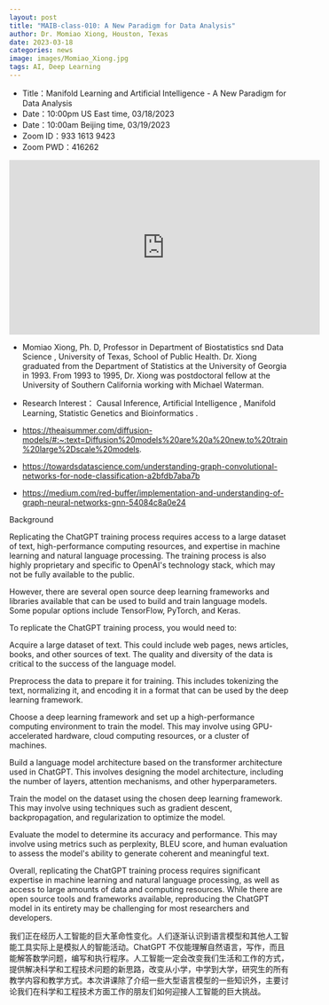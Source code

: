 ```yaml
---
layout: post
title: "MAIB-class-010: A New Paradigm for Data Analysis"
author: Dr. Momiao Xiong, Houston, Texas
date: 2023-03-18
categories: news
image: images/Momiao_Xiong.jpg
tags: AI, Deep Learning
---
```


- Title：Manifold Learning and Artificial Intelligence -  A New Paradigm for Data Analysis
- Date：10:00pm US East time, 03/18/2023
- Date：10:00am Beijing time, 03/19/2023
- Zoom  ID：933 1613 9423
- Zoom PWD：416262

<p align="center">
<iframe width="560" height="315" src="https://www.youtube.com/embed/tJLRhTBIhIg" title="YouTube video player" frameborder="0" allow="accelerometer; autoplay; clipboard-write; encrypted-media; gyroscope; picture-in-picture" allowfullscreen></iframe>
</p>

* Momiao Xiong, Ph. D, Professor in Department of Biostatistics snd Data Science , University of Texas, School of Public Health. Dr. Xiong graduated from the Department of Statistics at the University of Georgia in 1993. From 1993 to 1995, Dr. Xiong was postdoctoral fellow at the University of Southern California working with Michael Waterman.

* Research Interest： Causal Inference, Artificial Intelligence , Manifold Learning, Statistic Genetics and Bioinformatics .

* https://theaisummer.com/diffusion-models/#:~:text=Diffusion%20models%20are%20a%20new,to%20train%20large%2Dscale%20models.

* https://towardsdatascience.com/understanding-graph-convolutional-networks-for-node-classification-a2bfdb7aba7b

* https://medium.com/red-buffer/implementation-and-understanding-of-graph-neural-networks-gnn-54084c8a0e24

Background

Replicating the ChatGPT training process requires access to a large dataset of text, high-performance computing resources, and expertise in machine learning and natural language processing. The training process is also highly proprietary and specific to OpenAI's technology stack, which may not be fully available to the public.

However, there are several open source deep learning frameworks and libraries available that can be used to build and train language models. Some popular options include TensorFlow, PyTorch, and Keras.

To replicate the ChatGPT training process, you would need to:

Acquire a large dataset of text. This could include web pages, news articles, books, and other sources of text. The quality and diversity of the data is critical to the success of the language model.

Preprocess the data to prepare it for training. This includes tokenizing the text, normalizing it, and encoding it in a format that can be used by the deep learning framework.

Choose a deep learning framework and set up a high-performance computing environment to train the model. This may involve using GPU-accelerated hardware, cloud computing resources, or a cluster of machines.

Build a language model architecture based on the transformer architecture used in ChatGPT. This involves designing the model architecture, including the number of layers, attention mechanisms, and other hyperparameters.

Train the model on the dataset using the chosen deep learning framework. This may involve using techniques such as gradient descent, backpropagation, and regularization to optimize the model.

Evaluate the model to determine its accuracy and performance. This may involve using metrics such as perplexity, BLEU score, and human evaluation to assess the model's ability to generate coherent and meaningful text.

Overall, replicating the ChatGPT training process requires significant expertise in machine learning and natural language processing, as well as access to large amounts of data and computing resources. While there are open source tools and frameworks available, reproducing the ChatGPT model in its entirety may be challenging for most researchers and developers.

我们正在经历人工智能的巨大革命性变化。人们逐渐认识到语言模型和其他人工智能工具实际上是模拟人的智能活动。ChatGPT 不仅能理解自然语言，写作，而且能解答数学问题，编写和执行程序。人工智能一定会改变我们生活和工作的方式，提供解决科学和工程技术问题的新思路，改变从小学，中学到大学，研究生的所有教学内容和教学方式。本次讲课除了介绍一些大型语言模型的一些知识外，主要讨论我们在科学和工程技术方面工作的朋友们如何迎接人工智能的巨大挑战。
